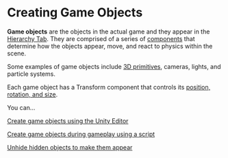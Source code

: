 # Creating Game Objects

**Game objects** are the objects in the actual game and they appear in the [Hierarchy Tab](../../the-unity-interface/the-tabs/hierarchy-tab.md). They are comprised of a series of [components](../create-scripts/) that determine how the objects appear, move, and react to physics within the scene.

Some examples of game objects include [3D primitives](3d-primitives.md), cameras, lights, and particle systems.

Each game object has a Transform component that controls its [position, rotation, and size](../../translate-rotate-and-scale/intro-to-transforms.md).

You can...

[Create game objects using the Unity Editor](editor-creating-game-objects.md)

[Create game objects during gameplay using a script](spawning-objects.md)

[Unhide hidden objects to make them appear](unhiding-objects.md)


